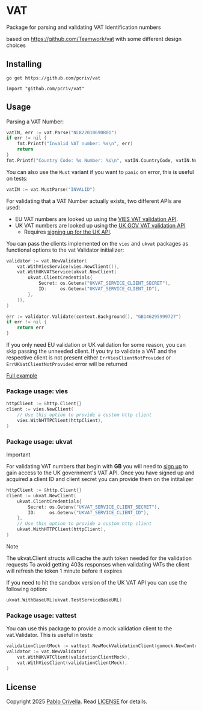 # VAT

Package for parsing and validating VAT Identification numbers

based on https://github.com/Teamwork/vat with some different design choices

## Installing

```shell
go get https://github.com/pcriv/vat
```

```shell
import "github.com/pcriv/vat"
```

## Usage

Parsing a VAT Number:

```go
vatIN, err := vat.Parse("NL822010690B01")
if err != nil {
    fmt.Printf("Invalid VAT number: %s\n", err)
    return
}
fmt.Printf("Country Code: %s Number: %s\n", vatIN.CountryCode, vatIN.Number)
```

You can also use the `Must` variant if you want to `panic` on error, this is useful on tests:

```go
vatIN := vat.MustParse("INVALID")
```

For validating that a VAT Number actually exists, two different APIs are used:

* EU VAT numbers are looked up using the [VIES VAT validation API](http://ec.europa.eu/taxation_customs/vies/).
* UK VAT numbers are looked up
using the [UK GOV VAT validation API](https://developer.service.hmrc.gov.uk/api-documentation/docs/api/service/vat-registered-companies-api/2.0)
    * Requires [signing up for the UK API](https://developer.service.hmrc.gov.uk/api-documentation/docs/using-the-hub).

You can pass the clients implemented on the `vies` and `ukvat` packages as functional options to the vat Validator initializer:

```go
validator := vat.NewValidator(
    vat.WithViesService(vies.NewClient()),
    vat.WithUKVATService(ukvat.NewClient(
        ukvat.ClientCredentials{
            Secret: os.Getenv("UKVAT_SERVICE_CLIENT_SECRET"),
            ID:     os.Getenv("UKVAT_SERVICE_CLIENT_ID"),
        },
    )),
)

err := validator.Validate(context.Background(), "GB146295999727")
if err != nil {
    return err
}
```

If you only need EU validation or UK validation for some reason, you can skip passing the unneeded client.
If you try to validate a VAT and the respective client is not present either `ErrViesClientNotProvided` or `ErrUKVatClientNotProvided` error will be returned

[Full example](/example/main.go)

### Package usage: vies

```go
httpClient := &http.Client{}
client := vies.NewClient(
    // Use this option to provide a custom http client
    vies.WithHTTPClient(httpClient),
)
```

### Package usage: ukvat

> [!IMPORTANT]  
> For validating VAT numbers that begin with **GB** you will need to [sign up](https://developer.service.hmrc.gov.uk/api-documentation/docs/using-the-hub) to gain access to the UK government's VAT API.
> Once you have signed up and acquired a client ID and client secret you can provide them on the intitalizer

```go
httpClient := &http.Client{}
client := ukvat.NewClient(
    ukvat.ClientCredentials{
        Secret: os.Getenv("UKVAT_SERVICE_CLIENT_SECRET"),
        ID:     os.Getenv("UKVAT_SERVICE_CLIENT_ID"),
    },
    // Use this option to provide a custom http client
    ukvat.WithHTTPClient(httpClient),
)
```

> [!NOTE]  
> The ukvat.Client structs will cache the auth token needed for the validation requests
> To avoid getting 403s responses when validating VATs the client will refresh the token 1 minute before it expires

If you need to hit the sandbox version of the UK VAT API you can use the following option:

```go
ukvat.WithBaseURL(ukvat.TestServiceBaseURL)
```

### Package usage: vattest

You can use this package to provide a mock validation client to the vat.Validator.
This is useful in tests:

```go
validationClientMock := vattest.NewMockValidationClient(gomock.NewController(t))
validator := vat.NewValidator(
    vat.WithUKVATClient(validationClientMock),
    vat.WithViesClient(validationClientMock),
)
```

## License

Copyright 2025 [Pablo Crivella](https://pcriv.com).
Read [LICENSE](LICENSE) for details.